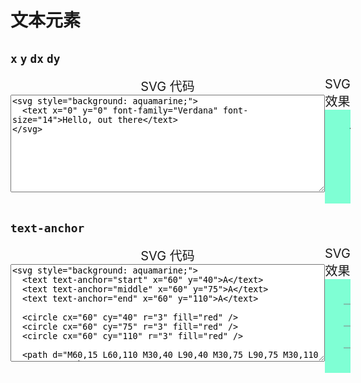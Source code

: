# 文本元素

<!-- 属性

- `x` 起始点 x 坐标
- `y` 起始点 y 坐标
- `dx` 在 x 轴方向上的偏移
- `dy` 在 y 轴方向上的偏移
- `text-anchor` 对齐方式
  - `start`
  - `mid`
  - `end`
  - `inherit`
- `font-size` 默认 20px -->

## `x` `y` `dx` `dy`

<div style="display: flex; flex-flow: row nowrap;">
<div style="font-size: 20px;text-align: center;">
<div>SVG 代码</div>
<textarea cols="60" rows="10">
<svg style="background: aquamarine;">
  <text x="0" y="0" font-family="Verdana" font-size="14">Hello, out there</text>
</svg>
</textarea>

</div>
<div style="font-size: 20px;text-align: center;">
<div>SVG 效果</div>
<div>
<svg style="background: aquamarine;">
  <text x="40" y="20">Hello, out there</text>
  <text x="40" y="40" font-size="20">font-size="20"</text>
</svg>
</div>
</div>
</div>

## `text-anchor`

<div style="display: flex; flex-flow: row nowrap;">
<div style="font-size: 20px;text-align: center;">
<div>SVG 代码</div>
<textarea cols="60" rows="10">
<svg style="background: aquamarine;">
  <text text-anchor="start" x="60" y="40">A</text>
  <text text-anchor="middle" x="60" y="75">A</text>
  <text text-anchor="end" x="60" y="110">A</text>

  <circle cx="60" cy="40" r="3" fill="red" />
  <circle cx="60" cy="75" r="3" fill="red" />
  <circle cx="60" cy="110" r="3" fill="red" />
  
  <path d="M60,15 L60,110 M30,40 L90,40 M30,75 L90,75 M30,110 L90,110" stroke="grey" />
</svg> 
</textarea>
</div>
<div style="font-size: 20px;text-align: center;">
<div>SVG 效果</div>
<div>
<svg style="background: aquamarine;">
  <text x="60" y="40" text-anchor="start">A</text>
  <text x="60" y="75" text-anchor="middle">A</text>
  <text x="60" y="110" text-anchor="end">A</text>

  <circle cx="60" cy="40" r="3" fill="red" />
  <circle cx="60" cy="75" r="3" fill="red" />
  <circle cx="60" cy="110" r="3" fill="red" />
  
  <path d="M60,15 L60,110 M30,40 L90,40 M30,75 L90,75 M30,110 L90,110" stroke="grey" />
</svg>
</div>
</div>
</div>
